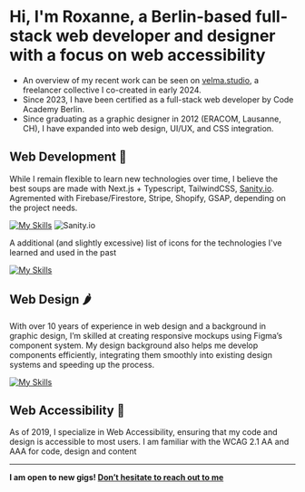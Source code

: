 # Hi, I'm Roxanne, a Berlin-based full-stack web developer and designer with a focus on web accessibility
- An overview of my recent work can be seen on [velma.studio](https://www.velma.studio), a freelancer collective I co-created in early 2024.
- Since 2023, I have been certified as a full-stack web developer by Code Academy Berlin.
- Since graduating as a graphic designer in 2012 (ERACOM, Lausanne, CH), I have expanded into web design, UI/UX, and CSS integration.

## Web Development 🍲
While I remain flexible to learn new technologies over time, I believe the best soups are made with Next.js + Typescript, TailwindCSS, [Sanity.io](https://www.sanity.io). Agremented with Firebase/Firestore, Stripe, Shopify, GSAP, depending on the project needs.

[![My Skills](https://skillicons.dev/icons?i=nextjs,tailwind,ts,firebase,vscode,vercel)](https://skillicons.dev) ![Sanity.io](https://avatars.githubusercontent.com/u/17177659?s=50&v=4)


A additional (and slightly excessive) list of icons for the technologies I've learned and used in the past

[![My Skills](https://skillicons.dev/icons?i=html,css,sass,js,react,nodejs,express,mongodb,jest,git,github,postman,regex,graphql,vite,npm,wordpress)](https://skillicons.dev) 

## Web Design 🌶️
With over 10 years of experience in web design and a background in graphic design, I’m skilled at creating responsive mockups using Figma’s component system. My design background also helps me develop components efficiently, integrating them smoothly into existing design systems and speeding up the process.

[![My Skills](https://skillicons.dev/icons?i=figma)](https://skillicons.dev)

## Web Accessibility 🫚
As of 2019, I specialize in Web Accessibility, ensuring that my code and design is accessible to most users. I am familiar with the WCAG 2.1 AA and AAA for code, design and content

***

**I am open to new gigs! [Don’t hesitate to reach out to me](mailto:hello@roxanne-borloz.net)**
